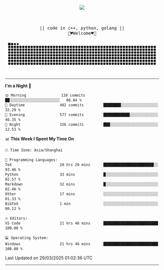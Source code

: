 <p align="center"><img src="https://i.imgur.com/A6bWGFl.gif"/></p>

<p align="center">
  <br />
  <samp>
<!--     I'm Loomione :wave:
    <br />
    I love delving deep into the intricacies of computer systems to understand how they work and how to make them work better
    <br />
    "Embrace the challenge, code your dreams, and commit to excellence"
    <br> -->
                  <br> || code in c++, python, golang || <br>
                             🌼♥️Welcome♥️🥰
  </samp>
</p> 
<div align="center">
<picture>
  <source media="(prefers-color-scheme: dark)" srcset="https://raw.githubusercontent.com/Loomione/Loomione/output/github-contribution-grid-snake-dark.svg">
  <source media="(prefers-color-scheme: light)" srcset="https://raw.githubusercontent.com/Loomione/Loomione/output/github-contribution-grid-snake.svg">
  <img alt="github contribution grid snake animation" src="https://raw.githubusercontent.com/Loomione/Loomione/output/github-contribution-grid-snake.svg">
</picture>
</div>

-------

<!--START_SECTION:waka-->
**I'm a Night 🦉** 

```text
🌞 Morning                110 commits         ██░░░░░░░░░░░░░░░░░░░░░░░   08.84 % 
🌆 Daytime                402 commits         ████████░░░░░░░░░░░░░░░░░   32.29 % 
🌃 Evening                577 commits         ████████████░░░░░░░░░░░░░   46.35 % 
🌙 Night                  156 commits         ███░░░░░░░░░░░░░░░░░░░░░░   12.53 % 
```


📊 **This Week I Spent My Time On** 

```text
🕑︎ Time Zone: Asia/Shanghai

💬 Programming Languages: 
TeX                      20 hrs 20 mins      ███████████████████████░░   93.46 % 
Python                   33 mins             █░░░░░░░░░░░░░░░░░░░░░░░░   02.57 % 
Markdown                 32 mins             █░░░░░░░░░░░░░░░░░░░░░░░░   02.46 % 
Other                    17 mins             ░░░░░░░░░░░░░░░░░░░░░░░░░   01.33 % 
BibTeX                   1 min               ░░░░░░░░░░░░░░░░░░░░░░░░░   00.12 % 

🔥 Editors: 
VS Code                  21 hrs 46 mins      █████████████████████████   100.00 % 

💻 Operating System: 
Windows                  21 hrs 46 mins      █████████████████████████   100.00 % 
```


 Last Updated on 29/03/2025 01:02:36 UTC
<!--END_SECTION:waka-->
-------




